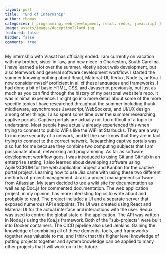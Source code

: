 ```yaml
---
layout: post
title:  "End of Internship"
author: thomas
categories: [ programming, web development, react, redux, javascript ]
image: assets/images/deceptionIsland.jpg
featured: false
hidden: false
comments: true
---
```

My internship with Viasat has officially ended. I am currently on vacation with my brother, sister-in-law, and new niece in Charleston, South Carolina. I have learned a lot over the summer. Mostly about web development, but also teamwork and general software development workflow.
I started the summer knowing nothing about React, Material-UI, Redux, Node.js, or Koa. I now consider myself proficient in all of these languages and frameworks. I had done a bit of basic HTML, CSS, and Javascript previously, but just as much as you can find through the history of my personal website's repo. It was minimal experience. I might go into more detail about some of the more specific topics I have researched throughout the summer including thunk-middleware, asynchronous Javascript, WebSockets, and UI/UX design among other things.
I also spent some time over the summer researching captive portals. Captive portals are actually not too difficult of a topic to understand. Most people have actually already experienced this when trying to connect to public WiFis like the WiFi at Starbucks. They are a way to increase security of a network, and let the user know that they are in fact trying to connect to the correct network. Researching captive portals was also fun for me because they combine two computing subjects that I am passionate about, networking and programming.
As far as software development workflow goes, I was introduced to using Git and GitHub in an enterprise setting. I also learned about developing software using Agile/SCRUM for the web application project and Kanban for the captive portal project. Learning how to use Jira came with using these two different methods of project management. Jira is a project management software from Atlassian. My team decided to use a wiki site for documentation as well as apiDoc.js for commented documentation.
The web application project, in my opinion, has more interesting topics to write about and probably to read. The project included a UI and a separate server that exposed numerous API endpoints. The UI was created using React and Material UI for the actual interface and interactions with the user. Redux was used to control the global state of the application. The API was written in Node.js using the Koa.js framework. Both of the "sub-projects" were built into Docker containers. The CICD pipeline also used Jenkins. Gaining the knowledge of combining all of these elements, tools, and frameworks together was valuable to me, and I think that this higher level knowledge of putting projects together and system knowledge can be applied to many other projects that I will work on in the future.
